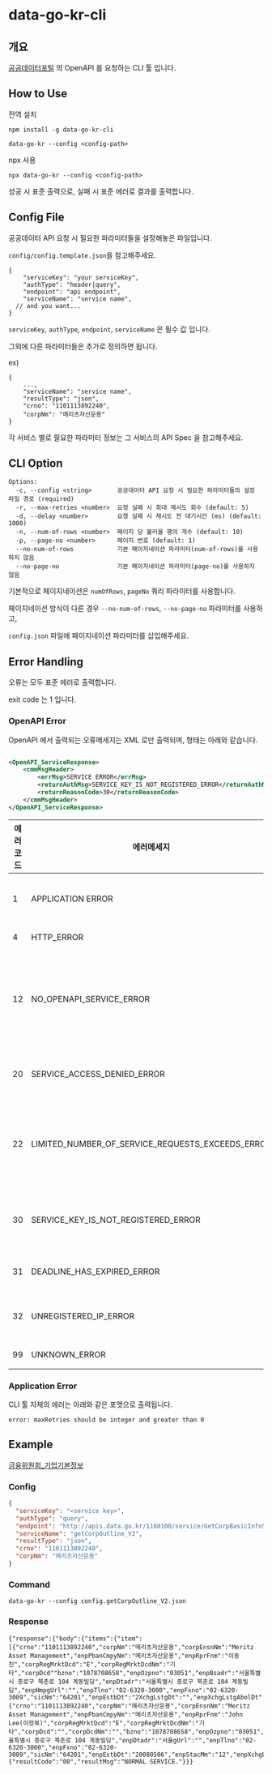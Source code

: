 # data-go-kr-cli

## 개요

[공공데이터포털](https://www.data.go.kr/) 의 OpenAPI 를 요청하는 CLI 툴 입니다.

## How to Use

전역 설치

```
npm install -g data-go-kr-cli

data-go-kr --config <config-path>
```

npx 사용

```
npx data-go-kr --config <config-path>
```

성공 시 표준 출력으로, 실패 시 표준 에러로 결과를 출력합니다.

## Config File

공공데이터 API 요청 시 필요한 파라미터들을 설정해놓은 파일입니다.

`config/config.template.json`을 참고해주세요.

```
{
    "serviceKey": "your serviceKey",
    "authType": "header|query",
    "endpoint": "api endpoint",
    "serviceName": "service name",
  // and you want...
}
```

`serviceKey`, `authType`, `endpoint`, `serviceName` 은 필수 값 입니다.

그외에 다른 파라미터들은 추가로 정의하면 됩니다.

ex)

```
{
    ...,
    "serviceName": "service name",
    "resultType": "json",
    "crno": "1101113892240",
    "corpNm": "메리츠자산운용"
}
```

각 서비스 별로 필요한 파라미터 정보는 그 서비스의 API Spec 을 참고해주세요.

## CLI Option

```
Options:
  -c, --config <string>       공공데이터 API 요청 시 필요한 파라미터들의 설정 파일 경로 (required)
  -r, --max-retries <number>  요청 실패 시 최대 재시도 회수 (default: 5)
  -d, --delay <number>        요청 실패 시 재시도 전 대기시간 (ms) (default: 1000)
  -n, --num-of-rows <number>  페이지 당 불러올 행의 개수 (default: 10)
  -p, --page-no <number>      페이지 번호 (default: 1)
  --no-num-of-rows            기본 페이지네이션 파라미터(num-of-rows)를 사용하지 않음
  --no-page-no                기본 페이지네이션 파라미터(page-no)를 사용하지 않음
```

기본적으로 페이지네이션은 `numOfRows`, `pageNo` 쿼리 파라미터를 사용합니다.

페이지네이션 방식이 다른 경우 `--no-num-of-rows`, `--no-page-no` 파라미터를 사용하고,

`config.json` 파일에 페이지네이션 파라미터를 삽입해주세요.

## Error Handling

오류는 모두 표준 에러로 출력합니다.

exit code 는 1 입니다.

### OpenAPI Error

OpenAPI 에서 출력되는 오류메세지는 XML 로만 출력되며, 형태는 아래와 같습니다.

```xml

<OpenAPI_ServiceResponse>
    <cmmMsgHeader>
        <errMsg>SERVICE ERROR</errMsg>
        <returnAuthMsg>SERVICE_KEY_IS_NOT_REGISTERED_ERROR</returnAuthMsg>
        <returnReasonCode>30</returnReasonCode>
    </cmmMsgHeader>
</OpenAPI_ServiceResponse>
```

| 에러코드 | 에러메세지                                            | 설명                     |
|------|--------------------------------------------------|------------------------|
| 1    | APPLICATION ERROR                                | 어플리케이션 에러              |
| 4    | HTTP_ERROR                                       | HTTP 에러                |
| 12   | NO_OPENAPI_SERVICE_ERROR                         | 해당 오픈 API 서비스가 없거나 폐기됨 |
| 20   | SERVICE_ACCESS_DENIED_ERROR                      | 서비스 접근거부               |
| 22   | LIMITED_NUMBER_OF_SERVICE_REQUESTS_EXCEEDS_ERROR | 서비스 요청제한횟수 초과에러        |
| 30   | SERVICE_KEY_IS_NOT_REGISTERED_ERROR              | 등록되지 않은 서비스키           |
| 31   | DEADLINE_HAS_EXPIRED_ERROR                       | 활용기간 만료                |
| 32   | UNREGISTERED_IP_ERROR                            | 등록되지 않은 IP             |
| 99   | UNKNOWN_ERROR                                    | 기타에러                   |

### Application Error

CLI 툴 자체의 에러는 아래와 같은 포맷으로 출력됩니다.

```
error: maxRetries should be integer and greater than 0
```

## Example

[금융위원회_기업기본정보](https://www.data.go.kr/tcs/dss/selectApiDataDetailView.do?publicDataPk=15043184)

### Config

```json
{
  "serviceKey": "<service key>",
  "authType": "query",
  "endpoint": "http://apis.data.go.kr/1160100/service/GetCorpBasicInfoService_V2/",
  "serviceName": "getCorpOutline_V2",
  "resultType": "json",
  "crno": "1101113892240",
  "corpNm": "메리츠자산운용"
}
```

### Command

```shell
data-go-kr --config config.getCorpOutline_V2.json
```

### Response

```
{"response":{"body":{"items":{"item":[{"crno":"1101113892240","corpNm":"메리츠자산운용","corpEnsnNm":"Meritz Asset Management","enpPbanCmpyNm":"메리츠자산운용","enpRprFnm":"이동진","corpRegMrktDcd":"E","corpRegMrktDcdNm":"기타","corpDcd""bzno":"1078708658","enpOzpno":"03051","enpBsadr":"서울특별시 종로구 북촌로 104 계동빌딩","enpDtadr":"서울특별시 종로구 북촌로 104 계동빌딩","enpHmpgUrl":"","enpTlno":"02-6320-3000","enpFxno":"02-6320-3009","sicNm":"64201","enpEstbDt":"2XchgLstgDt":"","enpXchgLstgAbolDt":"","enpKosdaqLstgDt":"","enpKosdaqLstgAbolDt":"","enpKrxLstgDt":"","enpKrxLstgAbolDt":"","smenpYn":"","enpMntrBnkNm":"","enpEmpeCnt":"0","empeAvgCnwkTermCtt":"","enpPn1AvgSlryAmt":"0","actnAudpnNm":"","audtRptOpnnCtt":"","enpMainBizNm":"","fssCorpUnqNo":"00685935","fssCorpChgDtm":"2023/03/20","fstOpegDt":"20230320","lastOpegDt":"20230404"},{"crno":"1101113892240","corpNm":"메리츠자산운용","corpEnsnNm":"Meritz Asset Management","enpPbanCmpyNm":"메리츠자산운용","enpRprFnm":"John Lee(이정복)","corpRegMrktDcd":"E","corpRegMrktDcdNm":"기타","corpDcd":"","corpDcdNm":"","bzno":"1078708658","enpOzpno":"03051","enpBsadr":"서울특별시 종로구 북촌로 104 계동빌딩","enpDtadr":"서울gUrl":"","enpTlno":"02-6320-3000","enpFxno":"02-6320-3009","sicNm":"64201","enpEstbDt":"20080506","enpStacMm":"12","enpXchgLstgDt":"","enpXchgLstgAbolDt":"","enpKosdaqLstgDt":"","enpKosdaqLstgAbolDt":"","enpKrxLstgDt":"","enpKrxLstgAbolDt":"","smenpYn":"","enpMntrBnkNm":"","enpEmpeCnt":"0","empeAvgCnwkTermCtt":"","enpPn1AvgSlryAmt":"0","actnAudpnNm":"","audtRptOpnnCtt":"","enpMainBizNm":"","fssCorpUnqNo":"00685935","fssCorpChgDtm":"2023/01/05","fstOpegDt":"20200509","lastOpegDt":"20230319"}]},"numOfRows":10,"pageNo":1,"totalCount":2},"header":{"resultCode":"00","resultMsg":"NORMAL SERVICE."}}}
```